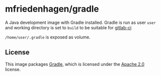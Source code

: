 # mfriedenhagen/gradle

A Java development image with Gradle installed. Gradle is run as user `user` and 
working directory is set to `build` to be suitable for [gitlab-ci][]

`/home/user/.gradle` is exposed as volume.

## License

This image packages [Gradle](https://github.com/gradle/gradle), which is licensed under the [Apache 2.0](http://www.apache.org/licenses/LICENSE-2.0) license.

[gitlab-ci]: https://about.gitlab.com/gitlab-ci/
